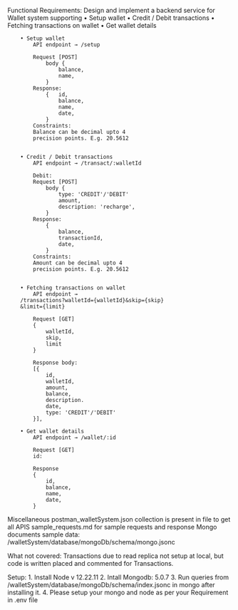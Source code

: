 Functional Requirements:
        Design and implement a backend service for Wallet
        system supporting
        • Setup wallet
        • Credit / Debit transactions
        • Fetching transactions on wallet
        • Get wallet details

        • Setup wallet
            API endpoint → /setup

            Request [POST]
                body {
                    balance,
                    name,
                }
            Response:
                {   id,
                    balance,
                    name,
                    date,
                }
            Constraints:
            Balance can be decimal upto 4
            precision points. E.g. 20.5612


        • Credit / Debit transactions
            API endpoint → /transact/:walletId

            Debit:
            Request [POST]
                body {
                    type: 'CREDIT'/'DEBIT'
                    amount,
                    description: 'recharge',
                }
            Response:
                {
                    balance,
                    transactionId,
                    date,
                }
            Constraints:
            Amount can be decimal upto 4
            precision points. E.g. 20.5612


        • Fetching transactions on wallet
            API endpoint →
        /transactions?walletId={walletId}&skip={skip}
        &limit={limit}

            Request [GET]
            {
                walletId,
                skip,
                limit
            }

            Response body:
            [{
                id,
                walletId,
                amount,
                balance,
                description.
                date,
                type: 'CREDIT'/'DEBIT'
            }],

        • Get wallet details
            API endpoint → /wallet/:id

            Request [GET]
            id:

            Response
            {
                id,
                balance,
                name,
                date,
            }

Miscellaneous
    postman_walletSystem.json collection is present in file to get all APIS
    sample_requests.md for sample requests and response
    Mongo documents sample data: /walletSystem/database/mongoDb/schema/mongo.jsonc

What not covered:
    Transactions due to read replica not setup at local, but code is written placed
    and commented for Transactions.

Setup:
    1. Install Node v 12.22.11
    2. Intall Mongodb: 5.0.7
    3. Run queries from /walletSystem/database/mongoDb/schema/index.jsonc in mongo after installing it.
    4. Please setup your mongo and node as per your Requirement in .env file

